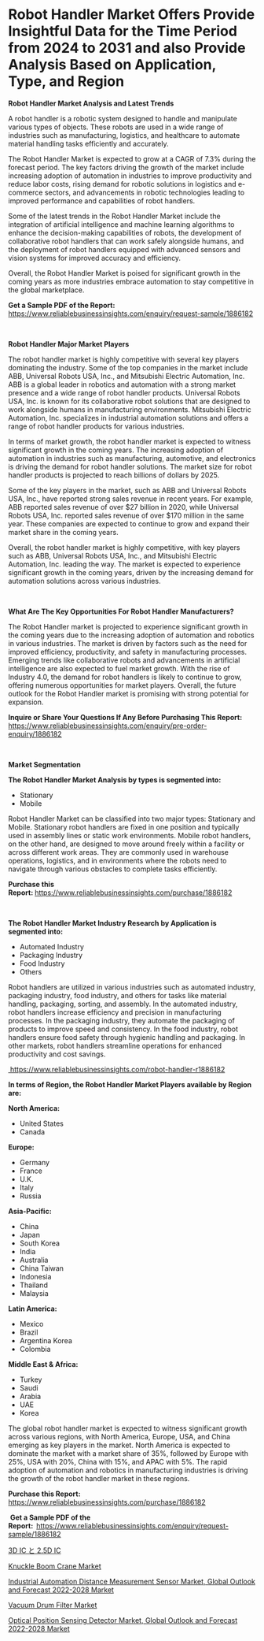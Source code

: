 <p><h1>Robot Handler Market Offers Provide Insightful Data for the Time Period from 2024 to 2031 and also Provide Analysis Based on Application, Type, and Region</h1></p><p><strong>Robot Handler Market Analysis and Latest Trends</strong></p>
<p><p>A robot handler is a robotic system designed to handle and manipulate various types of objects. These robots are used in a wide range of industries such as manufacturing, logistics, and healthcare to automate material handling tasks efficiently and accurately.</p><p>The Robot Handler Market is expected to grow at a CAGR of 7.3% during the forecast period. The key factors driving the growth of the market include increasing adoption of automation in industries to improve productivity and reduce labor costs, rising demand for robotic solutions in logistics and e-commerce sectors, and advancements in robotic technologies leading to improved performance and capabilities of robot handlers.</p><p>Some of the latest trends in the Robot Handler Market include the integration of artificial intelligence and machine learning algorithms to enhance the decision-making capabilities of robots, the development of collaborative robot handlers that can work safely alongside humans, and the deployment of robot handlers equipped with advanced sensors and vision systems for improved accuracy and efficiency.</p><p>Overall, the Robot Handler Market is poised for significant growth in the coming years as more industries embrace automation to stay competitive in the global marketplace.</p></p>
<p><strong>Get a Sample PDF of the Report:&nbsp;</strong> <a href="https://www.reliablebusinessinsights.com/enquiry/request-sample/1886182">https://www.reliablebusinessinsights.com/enquiry/request-sample/1886182</a></p>
<p>&nbsp;</p>
<p><strong>Robot Handler Major Market Players</strong></p>
<p><p>The robot handler market is highly competitive with several key players dominating the industry. Some of the top companies in the market include ABB, Universal Robots USA, Inc., and Mitsubishi Electric Automation, Inc. ABB is a global leader in robotics and automation with a strong market presence and a wide range of robot handler products. Universal Robots USA, Inc. is known for its collaborative robot solutions that are designed to work alongside humans in manufacturing environments. Mitsubishi Electric Automation, Inc. specializes in industrial automation solutions and offers a range of robot handler products for various industries.</p><p>In terms of market growth, the robot handler market is expected to witness significant growth in the coming years. The increasing adoption of automation in industries such as manufacturing, automotive, and electronics is driving the demand for robot handler solutions. The market size for robot handler products is projected to reach billions of dollars by 2025.</p><p>Some of the key players in the market, such as ABB and Universal Robots USA, Inc., have reported strong sales revenue in recent years. For example, ABB reported sales revenue of over $27 billion in 2020, while Universal Robots USA, Inc. reported sales revenue of over $170 million in the same year. These companies are expected to continue to grow and expand their market share in the coming years.</p><p>Overall, the robot handler market is highly competitive, with key players such as ABB, Universal Robots USA, Inc., and Mitsubishi Electric Automation, Inc. leading the way. The market is expected to experience significant growth in the coming years, driven by the increasing demand for automation solutions across various industries.</p></p>
<p>&nbsp;</p>
<p><strong>What Are The Key Opportunities For Robot Handler Manufacturers?</strong></p>
<p><p>The Robot Handler market is projected to experience significant growth in the coming years due to the increasing adoption of automation and robotics in various industries. The market is driven by factors such as the need for improved efficiency, productivity, and safety in manufacturing processes. Emerging trends like collaborative robots and advancements in artificial intelligence are also expected to fuel market growth. With the rise of Industry 4.0, the demand for robot handlers is likely to continue to grow, offering numerous opportunities for market players. Overall, the future outlook for the Robot Handler market is promising with strong potential for expansion.</p></p>
<p><strong>Inquire or Share Your Questions If Any Before Purchasing This Report:</strong> <a href="https://www.reliablebusinessinsights.com/enquiry/pre-order-enquiry/1886182">https://www.reliablebusinessinsights.com/enquiry/pre-order-enquiry/1886182</a></p>
<p>&nbsp;</p>
<p><strong>Market Segmentation</strong></p>
<p><strong>The Robot Handler Market Analysis by types is segmented into:</strong></p>
<p><ul><li>Stationary</li><li>Mobile</li></ul></p>
<p><p>Robot Handler Market can be classified into two major types: Stationary and Mobile. Stationary robot handlers are fixed in one position and typically used in assembly lines or static work environments. Mobile robot handlers, on the other hand, are designed to move around freely within a facility or across different work areas. They are commonly used in warehouse operations, logistics, and in environments where the robots need to navigate through various obstacles to complete tasks efficiently.</p></p>
<p><strong>Purchase this Report:&nbsp;</strong><a href="https://www.reliablebusinessinsights.com/purchase/1886182">https://www.reliablebusinessinsights.com/purchase/1886182</a></p>
<p>&nbsp;</p>
<p><strong>The Robot Handler Market Industry Research by Application is segmented into:</strong></p>
<p><ul><li>Automated Industry</li><li>Packaging Industry</li><li>Food Industry</li><li>Others</li></ul></p>
<p><p>Robot handlers are utilized in various industries such as automated industry, packaging industry, food industry, and others for tasks like material handling, packaging, sorting, and assembly. In the automated industry, robot handlers increase efficiency and precision in manufacturing processes. In the packaging industry, they automate the packaging of products to improve speed and consistency. In the food industry, robot handlers ensure food safety through hygienic handling and packaging. In other markets, robot handlers streamline operations for enhanced productivity and cost savings.</p></p>
<p><a href="https://www.reliablebusinessinsights.com/robot-handler-r1886182">&nbsp;https://www.reliablebusinessinsights.com/robot-handler-r1886182</a></p>
<p><strong>In terms of Region, the Robot Handler Market Players available by Region are:</strong></p>
<p>
    <p> <strong> North America: </strong>
        <ul>
            <li>United States</li>
            <li>Canada</li>
        </ul>
        </p> 
    <p> <strong> Europe: </strong>
        <ul>
            <li>Germany</li>
            <li>France</li>
            <li>U.K.</li>
            <li>Italy</li>
            <li>Russia</li>
        </ul>
        </p> 
    <p> <strong> Asia-Pacific: </strong>
        <ul>
            <li>China</li>
            <li>Japan</li>
            <li>South Korea</li>
            <li>India</li>
            <li>Australia</li>
            <li>China Taiwan</li>
            <li>Indonesia</li>
            <li>Thailand</li>
            <li>Malaysia</li>
        </ul>
        </p> 
    <p> <strong> Latin America: </strong>
        <ul>
            <li>Mexico</li>
            <li>Brazil</li>
            <li>Argentina Korea</li>
            <li>Colombia</li>
        </ul>
        </p> 
    <p> <strong> Middle East & Africa: </strong>
        <ul>
            <li>Turkey</li>
            <li>Saudi</li>
            <li>Arabia</li>
            <li>UAE</li>
            <li>Korea</li>
        </ul>
    </p>
    </p>
<p><p>The global robot handler market is expected to witness significant growth across various regions, with North America, Europe, USA, and China emerging as key players in the market. North America is expected to dominate the market with a market share of 35%, followed by Europe with 25%, USA with 20%, China with 15%, and APAC with 5%. The rapid adoption of automation and robotics in manufacturing industries is driving the growth of the robot handler market in these regions.</p></p>
<p><strong>Purchase this Report: </strong><a href="https://www.reliablebusinessinsights.com/purchase/1886182">https://www.reliablebusinessinsights.com/purchase/1886182</a></p>
<p>&nbsp;<strong>Get a Sample PDF of the Report:&nbsp;&nbsp;</strong><a href="https://www.reliablebusinessinsights.com/enquiry/request-sample/1886182">https://www.reliablebusinessinsights.com/enquiry/request-sample/1886182</a></p>
<p><strong></strong></p>
<p><p><a href="https://github.com/CloydAbbott2023/Market-Research-Report-List-2/blob/main/8845624160811.md">3D IC と 2.5D IC</a></p><p><a href="https://github.com/SheilaBruen2023/Market-Research-Report-List-1/blob/main/knuckle-boom-crane-market.md">Knuckle Boom Crane Market</a></p><p><a href="https://www.linkedin.com/pulse/global-industrial-automation-distance-measurement-sensor-5yrue?trackingId=sAZ%2Fb6jVK7BcPT50gvcqGQ%3D%3D">Industrial Automation Distance Measurement Sensor Market, Global Outlook and Forecast 2022-2028 Market</a></p><p><a href="https://github.com/arionmp/Market-Research-Report-List-4/blob/main/vacuum-drum-filter-market.md">Vacuum Drum Filter Market</a></p><p><a href="https://www.linkedin.com/pulse/optical-position-sensing-detector-market-global-outlook-cuwbe?trackingId=xgDpWd9upJvdlgBcURbZCA%3D%3D">Optical Position Sensing Detector Market, Global Outlook and Forecast 2022-2028 Market</a></p></p>